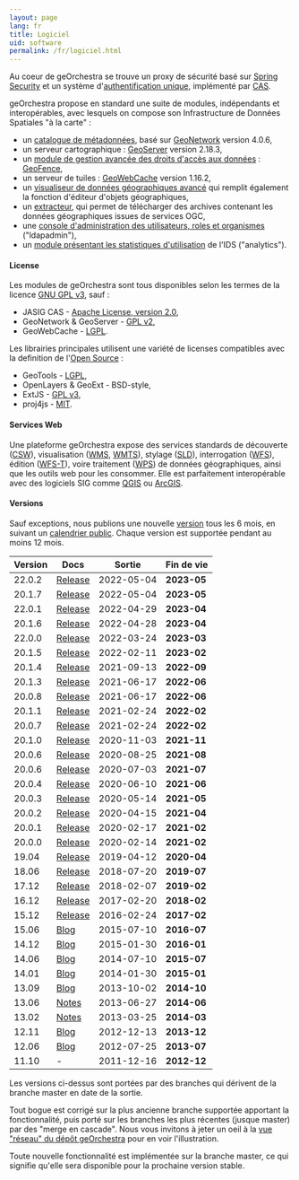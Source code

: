 ```yaml
---
layout: page
lang: fr
title: Logiciel
uid: software
permalink: /fr/logiciel.html
---
```


Au coeur de geOrchestra se trouve un proxy de sécurité basé sur [Spring Security](http://projects.spring.io/spring-security/) et un système d'[authentification unique](http://fr.wikipedia.org/wiki/Authentification_unique), implémenté par [CAS](http://www.jasig.org/cas).

geOrchestra propose en standard une suite de modules, indépendants et interopérables, avec lesquels on compose son Infrastructure de Données Spatiales "à la carte" :

 * un [catalogue de métadonnées](https://github.com/georchestra/geonetwork/), basé sur [GeoNetwork](http://geonetwork-opensource.org/) version 4.0.6,
 * un serveur cartographique : [GeoServer](http://geoserver.org/) version 2.18.3,
 * un [module de gestion avancée des droits d'accès aux données](https://github.com/georchestra/geofence/blob/georchestra/georchestra.md) : [GeoFence](https://github.com/geoserver/geofence),
 * un serveur de tuiles : [GeoWebCache](http://geowebcache.org/) version 1.16.2,
 * un [visualiseur de données géographiques avancé](https://github.com/georchestra/georchestra/blob/master/mapfishapp/README.md) qui remplit également la fonction d'éditeur d'objets géographiques,
 * un [extracteur](https://github.com/georchestra/georchestra/blob/master/extractorapp/README.md), qui permet de télécharger des archives contenant les données géographiques issues de services OGC,
 * une [console d'administration des utilisateurs, roles et organismes](https://github.com/georchestra/georchestra/blob/master/console/README.md) ("ldapadmin"),
 * un [module présentant les statistiques d'utilisation](https://github.com/georchestra/georchestra/blob/master/analytics/README.md) de l'IDS ("analytics").

#### License

Les modules de geOrchestra sont tous disponibles selon les termes de la licence [GNU GPL v3](https://github.com/georchestra/georchestra/blob/master/LICENSE.txt), sauf :

 * JASIG CAS - [Apache License, version 2.0](https://github.com/Jasig/cas/blob/master/LICENSE),
 * GeoNetwork & GeoServer - [GPL v2](http://www.gnu.org/licenses/gpl-2.0.html),
 * GeoWebCache - [LGPL](http://www.gnu.org/licenses/lgpl.html).

Les librairies principales utilisent une variété de licenses compatibles avec la definition de l'[Open Source](http://opensource.org/osd) :

 * GeoTools - [LGPL](http://www.gnu.org/licenses/lgpl.html),
 * OpenLayers & GeoExt - BSD-style,
 * ExtJS - [GPL v3](https://github.com/probonogeek/extjs/blob/3.x/license.txt),
 * proj4js - [MIT](https://github.com/proj4js/proj4js/blob/master/LICENSE.md).

#### Services Web

Une plateforme geOrchestra expose des services standards de découverte ([CSW](http://www.opengeospatial.org/standards/cat)), visualisation ([WMS](http://www.opengeospatial.org/standards/wms), [WMTS](http://www.opengeospatial.org/standards/wmts)), stylage ([SLD](http://www.opengeospatial.org/standards/sld)), interrogation ([WFS](http://www.opengeospatial.org/standards/wfs)), édition ([WFS-T](http://www.opengeospatial.org/standards/wfs)), voire traitement ([WPS](http://www.opengeospatial.org/standards/wps)) de données géographiques, ainsi que les outils web pour les consommer. Elle est parfaitement interopérable avec des logiciels SIG comme [QGIS](http://www.qgis.org/) ou [ArcGIS](http://www.arcgis.com/).


#### Versions

Sauf exceptions, nous publions une nouvelle [version](https://github.com/georchestra/georchestra/releases) tous les 6 mois, en suivant un [calendrier public](https://github.com/georchestra/georchestra/milestones). Chaque version est supportée pendant au moins 12 mois.

Version       | Docs                                                                                          | Sortie        | Fin de vie
------------- | ----------------------------------------------------------------------------------------------|---------------|-------------
22.0.2        | [Release](https://github.com/georchestra/georchestra/releases/tag/22.0.2)                     | 2022-05-04    | **2023-05**
20.1.7        | [Release](https://github.com/georchestra/georchestra/releases/tag/20.1.7)                     | 2022-05-04    | **2023-05**
22.0.1        | [Release](https://github.com/georchestra/georchestra/releases/tag/22.0.1)                     | 2022-04-29    | **2023-04**
20.1.6        | [Release](https://github.com/georchestra/georchestra/releases/tag/20.1.6)                     | 2022-04-28    | **2023-04**
22.0.0        | [Release](https://github.com/georchestra/georchestra/releases/tag/22.0.0)                     | 2022-03-24    | **2023-03**
20.1.5        | [Release](https://github.com/georchestra/georchestra/releases/tag/20.1.5)                     | 2022-02-11    | **2023-02**
20.1.4        | [Release](https://github.com/georchestra/georchestra/releases/tag/20.1.4)                     | 2021-09-13    | **2022-09**
20.1.3        | [Release](https://github.com/georchestra/georchestra/releases/tag/20.1.3)                     | 2021-06-17    | **2022-06**
20.0.8        | [Release](https://github.com/georchestra/georchestra/releases/tag/20.0.8)                     | 2021-06-17    | **2022-06**
20.1.1        | [Release](https://github.com/georchestra/georchestra/releases/tag/20.1.1)                     | 2021-02-24    | **2022-02**
20.0.7        | [Release](https://github.com/georchestra/georchestra/releases/tag/20.0.7)                     | 2021-02-24    | **2022-02**
20.1.0        | [Release](https://github.com/georchestra/georchestra/releases/tag/20.1.0)                     | 2020-11-03    | **2021-11**
20.0.6        | [Release](https://github.com/georchestra/georchestra/releases/tag/20.0.6)                     | 2020-08-25    | **2021-08**
20.0.6        | [Release](https://github.com/georchestra/georchestra/releases/tag/20.0.5)                     | 2020-07-03    | **2021-07**
20.0.4        | [Release](https://github.com/georchestra/georchestra/releases/tag/20.0.4)                     | 2020-06-10    | **2021-06**
20.0.3        | [Release](https://github.com/georchestra/georchestra/releases/tag/20.0.3)                     | 2020-05-14    | **2021-05**
20.0.2        | [Release](https://github.com/georchestra/georchestra/releases/tag/20.0.2)                     | 2020-04-15    | **2021-04**
20.0.1        | [Release](https://github.com/georchestra/georchestra/releases/tag/20.0.1)                     | 2020-02-17    | **2021-02**
20.0.0        | [Release](https://github.com/georchestra/georchestra/releases/tag/20.0.0)                     | 2020-02-14    | **2021-02**
19.04         | [Release](https://github.com/georchestra/georchestra/releases/tag/v19.04)                     | 2019-04-12    | **2020-04**
18.06         | [Release](https://github.com/georchestra/georchestra/releases/tag/v18.06)                     | 2018-07-20    | **2019-07**
17.12         | [Release](https://github.com/georchestra/georchestra/releases/tag/v17.12)                     | 2018-02-07    | **2019-02**
16.12         | [Release](https://github.com/georchestra/georchestra/releases/tag/v16.12)                     | 2017-02-20    | **2018-02**
15.12         | [Release](https://github.com/georchestra/georchestra/releases/tag/v15.12)                     | 2016-02-24    | **2017-02**
15.06         | [Blog](/blog/2015/07/13/georchestra-15.06-fr/)                                                | 2015-07-10    | **2016-07**
14.12         | [Blog](/blog/2015/01/30/georchestra-14.12-est-disponible/)                                    | 2015-01-30    | **2016-01**
14.06         | [Blog](/blog/2014/07/10/version-14.06/)                                                       | 2014-07-10    | **2015-07**
14.01         | [Blog](/blog/2014/02/03/version-14.01/)                                                       | 2014-01-30    | **2015-01**
13.09         | [Blog](/blog/2013/10/02/georchestra-version-13.09/)                                           | 2013-10-02    | **2014-10**
13.06         | [Notes](https://github.com/georchestra/georchestra/) | 2013-06-27    | **2014-06**
13.02         | [Notes](https://github.com/georchestra/georchestra/) | 2013-03-25    | **2014-03**
12.11         | [Blog](/blog/2012/12/16/georchestra-12.11-bolivia-est-disponible/)                            | 2012-12-13    | **2013-12**
12.06         | [Blog](/blog/2011/12/17/pigma-nouvelle-plateforme-georchestra/)                               | 2012-07-25    | **2013-07**
11.10         | -                                                                                             | 2011-12-16    | **2012-12**

Les versions ci-dessus sont portées par des branches qui dérivent de la branche master en date de la sortie.  

Tout bogue est corrigé sur la plus ancienne branche supportée apportant la fonctionnalité, puis porté sur les branches les plus récentes (jusque master) par des "merge en cascade". Nous vous invitons à jeter un oeil à la [vue "réseau" du dépôt geOrchestra](https://github.com/georchestra/georchestra/network) pour en voir l'illustration.  

Toute nouvelle fonctionnalité est implémentée sur la branche master, ce qui signifie qu'elle sera disponible pour la prochaine version stable.
